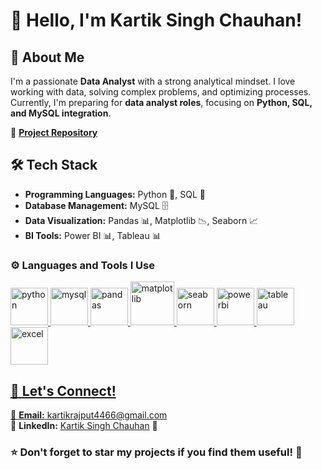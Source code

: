 # 👋 Hello, I'm Kartik Singh Chauhan!

## 🚀 About Me
I'm a passionate **Data Analyst** with a strong analytical mindset. I love working with data, solving complex problems, and optimizing processes. Currently, I'm preparing for **data analyst roles**, focusing on **Python, SQL, and MySQL integration**. 

🔗 **[Project Repository](https://github.com/kartikschauhan/)**

## 🛠️ Tech Stack
- **Programming Languages:** Python 🐍, SQL 💾
- **Database Management:** MySQL 🗄️
- **Data Visualization:** Pandas 📊, Matplotlib 📉, Seaborn 📈
- **BI Tools:** Power BI 📊, Tableau 📊

### ⚙️ Languages and Tools I Use
<p>
<a href="https://www.python.org/" target="_blank"> <img src="https://cdn.jsdelivr.net/gh/devicons/devicon/icons/python/python-original.svg" alt="python" width="60" height="60"/> </a>
<a href="https://www.mysql.com/" target="_blank"> <img src="https://cdn.jsdelivr.net/gh/devicons/devicon/icons/mysql/mysql-original.svg" alt="mysql" width="60" height="60"/> </a>
<a href="https://pandas.pydata.org/" target="_blank"> <img src="https://upload.wikimedia.org/wikipedia/commons/e/ed/Pandas_logo.svg" alt="pandas" width="60" height="60"/> </a>
<a href="https://matplotlib.org/" target="_blank"> <img src="https://matplotlib.org/_static/images/logo2.svg" alt="matplotlib" width="70" height="70"/> </a>
<a href="https://seaborn.pydata.org/" target="_blank"> <img src="https://seaborn.pydata.org/_images/logo-mark-lightbg.svg" alt="seaborn" width="60" height="60"/> </a>
<a href="https://powerbi.microsoft.com/en-au/" target="_blank"> <img src="https://github.com/microsoft/PowerBI-Icons/blob/main/SVG/Power-BI.svg" alt="powerbi" width="60" height="60"/> </a>
<a href="https://www.tableau.com/" target="_blank"> <img src="https://cdn.worldvectorlogo.com/logos/tableau-software.svg" alt="tableau" width="60" height="60"/> </a>
<a href="https://www.excel.com/" target="_blank"> <img src="https://w7.pngwing.com/pngs/417/369/png-transparent-microsoft-excel-logo-microsoft-word-microsoft-office-365-pivot-table-excel-office-xlsx-icon-microsoft-excel-logo-miscellaneous-template-angle-thumbnail.png" alt="excel" width="60" height="60"/> 

</p>

## 🤝 Let's Connect!
📧 **Email:** kartikrajput4466@gmail.com  
🔗 **LinkedIn:** [Kartik Singh Chauhan](https://www.linkedin.com/in/kartik-chauhan-linkdin/) 🤝  

### ⭐ Don't forget to star my projects if you find them useful! 🚀

